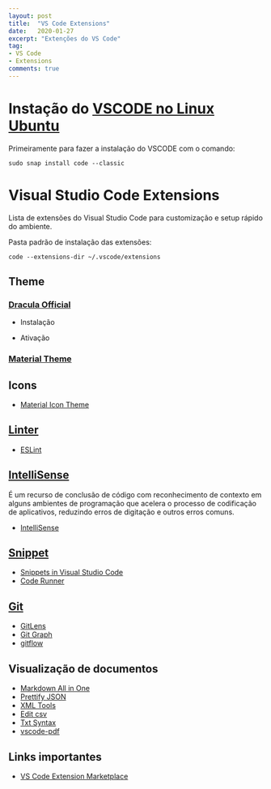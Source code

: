 ```yaml
---
layout: post
title:  "VS Code Extensions"
date:   2020-01-27
excerpt: "Extenções do VS Code"
tag:
- VS Code 
- Extensions
comments: true
---
```


# Instação do [VSCODE no Linux Ubuntu](https://snapcraft.io/store)
Primeiramente para fazer a instalação do VSCODE com o comando:

    sudo snap install code --classic

# Visual Studio Code Extensions

Lista de extensões do Visual Studio Code para customização e setup rápido do ambiente.

Pasta padrão de instalação das extensões:

    code --extensions-dir ~/.vscode/extensions

## Theme

### [Dracula Official](https://marketplace.visualstudio.com/items?itemName=dracula-theme.theme-dracula)
- Instalação 

- Ativação
    

### [Material Theme](https://marketplace.visualstudio.com/items?itemName=Equinusocio.vsc-material-theme)

## Icons

- [Material Icon Theme](https://marketplace.visualstudio.com/items?itemName=PKief.material-icon-theme)

## [Linter](https://en.wikipedia.org/wiki/Lint_(software))

- [ESLint](https://marketplace.visualstudio.com/items?itemName=dbaeumer.vscode-eslint)

## [IntelliSense](https://en.wikipedia.org/wiki/Intelligent_code_completion)
É um recurso de conclusão de código com reconhecimento de contexto em alguns ambientes de programação que acelera o processo de codificação de aplicativos, reduzindo erros de digitação e outros erros comuns.

- [IntelliSense](https://code.visualstudio.com/docs/editor/intellisense)

## [Snippet](https://en.wikipedia.org/wiki/Snippet_(programming))

- [Snippets in Visual Studio Code](https://code.visualstudio.com/docs/editor/userdefinedsnippets)
- [Code Runner](https://marketplace.visualstudio.com/items?itemName=formulahendry.code-runner)

## [Git](https://git-scm.com/)

- [GitLens](https://marketplace.visualstudio.com/items?itemName=eamodio.gitlens)
- [Git Graph](https://marketplace.visualstudio.com/items?itemName=mhutchie.git-graph)
- [gitflow](https://marketplace.visualstudio.com/items?itemName=vector-of-bool.gitflow)

## Visualização de documentos

- [Markdown All in One](https://marketplace.visualstudio.com/items?itemName=yzhang.markdown-all-in-one)
- [Prettify JSON](https://marketplace.visualstudio.com/items?itemName=mohsen1.prettify-json)
- [XML Tools](https://marketplace.visualstudio.com/items?itemName=DotJoshJohnson.xml)
- [Edit csv](https://marketplace.visualstudio.com/items?itemName=janisdd.vscode-edit-csv)
- [Txt Syntax](https://marketplace.visualstudio.com/items?itemName=xshrim.txt-syntax)
- [vscode-pdf](https://marketplace.visualstudio.com/items?itemName=tomoki1207.pdf)

## Links importantes

- [VS Code Extension Marketplace](https://marketplace.visualstudio.com/VSCode)
